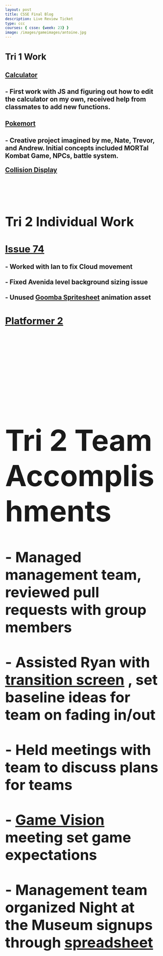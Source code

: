 ```yaml
---
layout: post
title: CSSE Final Blog
description: Live Review Ticket
type: ccc
courses: { csse: {week: 23} }
image: /images/gameimages/antoine.jpg
---
```


<div>
    <h1> Tri 1 Work </h1>
        <h2><a href="https://deanphillips24.github.io/DeanPhillips24//2023/09/15/Calculator.html">Calculator</a><h2>
            <p> - First work with JS and figuring out how to edit the calculator on my own, received help from classmates to add new functions. 
        <h2><a href="https://deanphillips24.github.io/csse2_individual//2023/11/02/New_Game.html">Pokemort</a><h2>
            <p> - Creative project imagined by me, Nate, Trevor, and Andrew. Initial concepts included MORTal Kombat Game, NPCs, battle system. </p>
            <p><a href="https://deanphillips24.github.io/csse2_individual//2023/11/08/Collision_Display_IPYNB_2.html">Collision Display</a><p>
<div>
<br><br>

<div>
    <h1> Tri 2 Individual Work </h1>
        <h2><a href="https://github.com/nighthawkcoders/game_levels_mp/issues/74">Issue 74</a></h2>
            <p> - Worked with Ian to fix Cloud movement <br><br>
                - Fixed Avenida level background sizing issue <br><br>
                - Unused <a href="https://github.com/nighthawkcoders/game_levels_mp/blob/main/images/platformer/sprites/goombaspritesheet.png">Goomba Spritesheet</a> animation asset 
            </p>
            <h2><a href="https://deanphillips24.github.io/csse2_individual//2024/01/08/CSSE-oop-game-levels2.html">Platformer 2<a><h2>
<br><br>

<div>
    <h1> Tri 2 Team Accomplishments </h1>
        <p> - Managed management team, reviewed pull requests with group members <br><br>
            - Assisted Ryan with <a href="https://github.com/nighthawkcoders/game_levels_mp/commit/58bc5fc0eaf6f1e6fa52ff81cc1c7cc905439c80">transition screen</a> , set baseline ideas for team on fading in/out<br><br>
            - Held meetings with team to discuss plans for teams<br><br>
            - <a href="https://github.com/nighthawkcoders/game_levels_mp/issues/44">Game Vision</a> meeting set game expectations <br><br>
            - Management team organized Night at the Museum signups through <a href="https://docs.google.com/spreadsheets/d/1vYlJDFP-UxwO2OlpGvGIRCBD3w07PqLCLydxqiNzmgw/edit?usp=drive_web&ouid=101656142213655055703">spreadsheet</a>
        </p>
</div>